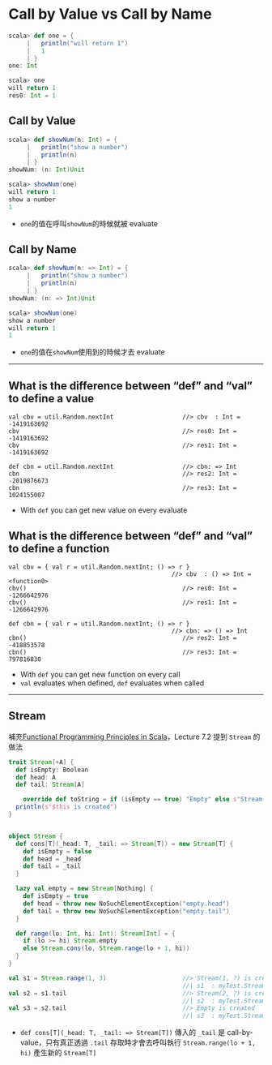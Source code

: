 # Call by Value vs Call by Name

```scala
scala> def one = {
     |   println("will return 1")
     |   1
     | }
one: Int

scala> one
will return 1
res0: Int = 1
```

## Call by Value
```scala
scala> def showNum(n: Int) = {
     |   println("show a number")
     |   println(n)
     | }
showNum: (n: Int)Unit

scala> showNum(one)
will return 1
show a number
1
```
- ```one```的值在呼叫```showNum```的時候就被 evaluate

## Call by Name
```scala
scala> def showNum(n: => Int) = {
     |   println("show a number")
     |   println(n)
     | }
showNum: (n: => Int)Unit

scala> showNum(one)
show a number
will return 1
1
```
- ```one```的值在```showNum```使用到的時候才去 evaluate

___
## What is the difference between “def” and “val” to define a value
```
val cbv = util.Random.nextInt                   //> cbv  : Int = -1419163692
cbv                                             //> res0: Int = -1419163692
cbv                                             //> res1: Int = -1419163692

def cbn = util.Random.nextInt                   //> cbn: => Int
cbn                                             //> res2: Int = -2019876673
cbn                                             //> res3: Int = 1024155007
```
- With ```def``` you can get new value on every evaluate

## What is the difference between “def” and “val” to define a function
```
val cbv = { val r = util.Random.nextInt; () => r }
                                             //> cbv  : () => Int = <function0>
cbv()                                           //> res0: Int = -1266642976
cbv()                                           //> res1: Int = -1266642976

def cbn = { val r = util.Random.nextInt; () => r }
                                             //> cbn: => () => Int
cbn()                                           //> res2: Int = -418853578
cbn()                                           //> res3: Int = 797816830
```
- With ```def``` you can get new function on every call
- ```val``` evaluates when defined, ```def``` evaluates when called

----
## Stream

補充[Functional Programming Principles in Scala](https://class.coursera.org/progfun-005)，Lecture 7.2 提到 `Stream` 的做法

```scala
trait Stream[+A] {
  def isEmpty: Boolean
  def head: A
  def tail: Stream[A]

	override def toString = if (isEmpty == true) "Empty" else s"Stream($head, ?)"
  println(s"$this is created")
}


object Stream {
  def cons[T](_head: T, _tail: => Stream[T]) = new Stream[T] {
    def isEmpty = false
    def head = _head
    def tail = _tail
  }

  lazy val empty = new Stream[Nothing] {
    def isEmpty = true
    def head = throw new NoSuchElementException("empty.head")
    def tail = throw new NoSuchElementException("empty.tail")
  }

  def range(lo: Int, hi: Int): Stream[Int] = {
    if (lo >= hi) Stream.empty
    else Stream.cons(lo, Stream.range(lo + 1, hi))
  }
}

val s1 = Stream.range(1, 3)                     //> Stream(1, ?) is created
                                                //| s1  : myTest.Stream[Int] = Stream(1, ?)
val s2 = s1.tail                                //> Stream(2, ?) is created
                                                //| s2  : myTest.Stream[Int] = Stream(2, ?)
val s3 = s2.tail                                //> Empty is created
                                                //| s3  : myTest.Stream[Int] = Empty
```
- `def cons[T](_head: T, _tail: => Stream[T])` 傳入的 `_tail` 是 call-by-value，只有真正透過 `.tail` 存取時才會去呼叫執行 `Stream.range(lo + 1, hi)` 產生新的 `Stream[T]`
